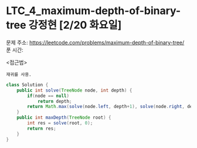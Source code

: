 #  LTC_4_maximum-depth-of-binary-tree 강정현 [2/20 화요일] </br>
문제 주소: https://leetcode.com/problems/maximum-depth-of-binary-tree/ </br>
푼 시간:  </br>

<접근법>
```
재귀를 사용.
```


```java
class Solution {
    public int solve(TreeNode node, int depth) {
        if(node == null)
            return depth;
        return Math.max(solve(node.left, depth+1), solve(node.right, depth+1));
    }
    public int maxDepth(TreeNode root) {
        int res = solve(root, 0);
        return res;
    }
}

```

